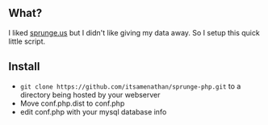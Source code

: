 ## What?
I liked [sprunge.us](https://github.com/itsamenathan/sprunge-php.git) but I didn't like giving my data away.  So I setup this quick little script.

## Install
* ```git clone https://github.com/itsamenathan/sprunge-php.git``` to a directory being hosted by your webserver
* Move conf.php.dist to conf.php
* edit conf.php with your mysql database info